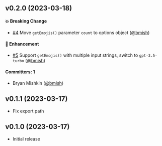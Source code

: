
## v0.2.0 (2023-03-18)

#### :boom: Breaking Change
* [#4](https://github.com/bmish/gpt-emoji/pull/4) Move `getEmojis()` parameter `count` to options object ([@bmish](https://github.com/bmish))

#### :rocket: Enhancement
* [#5](https://github.com/bmish/gpt-emoji/pull/5) Support `getEmojis()` with multiple input strings, switch to `gpt-3.5-turbo` ([@bmish](https://github.com/bmish))

#### Committers: 1
- Bryan Mishkin ([@bmish](https://github.com/bmish))


## v0.1.1 (2023-03-17)

* Fix export path



## v0.1.0 (2023-03-17)

* Initial release
